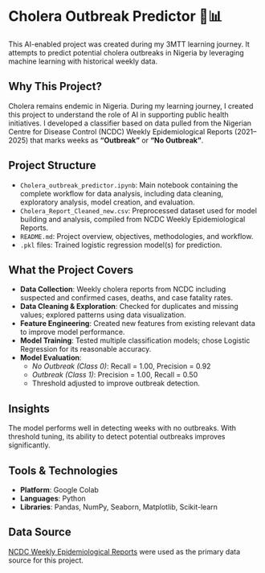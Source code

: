 # Cholera Outbreak Predictor 🦠📊

This AI-enabled project was created during my 3MTT learning journey. It attempts to predict potential cholera outbreaks in Nigeria by leveraging machine learning with historical weekly data.

## Why This Project?

Cholera remains endemic in Nigeria. During my learning journey, I created this project to understand the role of AI in supporting public health initiatives. I developed a classifier based on data pulled from the Nigerian Centre for Disease Control (NCDC) Weekly Epidemiological Reports (2021–2025) that marks weeks as **“Outbreak”** or **“No Outbreak”**.

## Project Structure

- `Cholera_outbreak_predictor.ipynb`: Main notebook containing the complete workflow for data analysis, including data cleaning, exploratory analysis, model creation, and evaluation.
- `Cholera_Report_Cleaned_new.csv`: Preprocessed dataset used for model building and analysis, compiled from NCDC Weekly Epidemiological Reports.
- `README.md`: Project overview, objectives, methodologies, and workflow.
- `.pkl` files: Trained logistic regression model(s) for prediction.

## What the Project Covers

- **Data Collection**: Weekly cholera reports from NCDC including suspected and confirmed cases, deaths, and case fatality rates.
- **Data Cleaning & Exploration**: Checked for duplicates and missing values; explored patterns using data visualization.
- **Feature Engineering**: Created new features from existing relevant data to improve model performance.
- **Model Training**: Tested multiple classification models; chose Logistic Regression for its reasonable accuracy.
- **Model Evaluation**:
  - *No Outbreak (Class 0)*: Recall = 1.00, Precision = 0.92
  - *Outbreak (Class 1)*: Precision = 1.00, Recall = 0.50
  - Threshold adjusted to improve outbreak detection.

## Insights

The model performs well in detecting weeks with no outbreaks. With threshold tuning, its ability to detect potential outbreaks improves significantly.

## Tools & Technologies

- **Platform**: Google Colab  
- **Languages**: Python  
- **Libraries**: Pandas, NumPy, Seaborn, Matplotlib, Scikit-learn  

## Data Source

[NCDC Weekly Epidemiological Reports](https://ncdc.gov.ng/reports) were used as the primary data source for this project.
